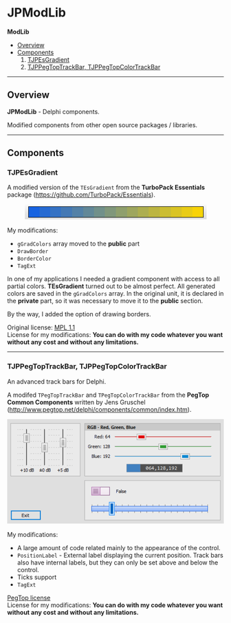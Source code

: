 # JPModLib

**ModLib**

- [Overview](#overview)
- [Components](#components)
  1. [TJPEsGradient](#tjpesgradient)
  1. [TJPPegTopTrackBar, TJPPegTopColorTrackBar](#tjppegtoptrackbar-tjppegtopcolortrackbar)


---

## Overview

**JPModLib** - Delphi components.

Modified components from other open source packages / libraries.

---

## Components


### TJPEsGradient

A modified version of the `TEsGradient` from the **TurboPack Essentials** package (https://github.com/TurboPack/Essentials).

<p align="center">
<img src="./docs/img/TJPEsGradient.png">
</p>

My modifications:
* `gGradColors` array moved to the **public** part
* `DrawBorder`
* `BorderColor`
* `TagExt`

In one of my applications I needed a gradient component with access to all partial colors. **TEsGradient** turned out to be almost perfect. All generated colors are saved in the `gGradColors` array. In the original unit, it is declared in the **private** part, so it was necessary to move it to the **public** section.

By the way, I added the option of drawing borders.

Original license: [MPL 1.1](https://www.mozilla.org/en-US/MPL/1.1/)  
License for my modifications: **You can do with my code whatever you want without any cost and without any limitations.**

---

### TJPPegTopTrackBar, TJPPegTopColorTrackBar

An advanced track bars for Delphi.

A modifed `TPegTopTrackBar` and `TPegTopColorTrackBar` from the **PegTop Common Components** written by Jens Gruschel
(http://www.pegtop.net/delphi/components/common/index.htm).

<p align="center">
<img src="./docs/img/PegTopTrackBars.png">
</p>

My modifications:
* A large amount of code related mainly to the appearance of the control.
* `PositionLabel` - External label displaying the current position. Track bars also have internal labels, but they can only be set above and below the control.
* Ticks support
* `TagExt`

[PegTop license](./libs/Pegtop/PegTop_License.txt)  
License for my modifications: **You can do with my code whatever you want without any cost and without any limitations.**


